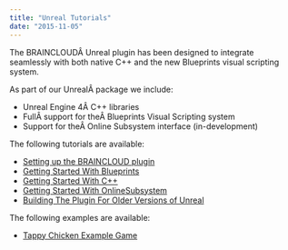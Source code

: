 ```yaml
---
title: "Unreal Tutorials"
date: "2015-11-05"
---
```


The BRAINCLOUDÂ Unreal plugin has been designed to integrate seamlessly with both native C++ and the new Blueprints visual scripting system.

As part of our UnrealÂ package we include:

- Unreal Engine 4Â C++ libraries
- FullÂ support for theÂ Blueprints Visual Scripting system
- Support for theÂ Online Subsystem interface (in-development)

The following tutorials are available:

- [Setting up the BRAINCLOUD plugin](/learn/sdk-tutorials/unreal-tutorials/setting-up-the-braincloud-plugin/)
- [Getting Started With Blueprints](/learn/sdk-tutorials/unreal-tutorials/getting-started-with-blueprints/)
- [Getting Started With C++](/learn/sdk-tutorials/unreal-tutorials/getting-started-with-cpp/)
- [Getting Started With OnlineSubsystem](/learn/sdk-tutorials/unreal-tutorials/getting-started-with-the-online-subsystem/)
- [Building The Plugin For Older Versions of Unreal](/learn/sdk-tutorials/unreal-tutorials/building-the-plugin-for-older-versions-of-unreal/)

The following examples are available:

- [Tappy Chicken Example Game](/learn/sdk-tutorials/unreal-tutorials/tappy-chicken-example-game/)

<DocCardList />